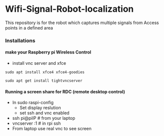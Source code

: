 # Wifi-Signal-Robot-localization
This repository is for the robot which captures multiple signals from Access points in a defined area 

### Installations
#### make your Raspberry pi Wireless Control
- install vnc server and xfce
```
sudo apt install xfce4 xfce4-goodies

sudo apt get install tightvncserver

```
#### Running a screen share for RDC (remote desktop control)
- In sudo raspi-config
  - Set display reslution
  - set ssh and vnc enabled
- ssh pi@piIP # from your laptop
- vncserver :1 # in rpi ssh
- From laptop use real vnc to see screen
